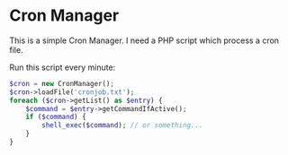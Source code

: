 Cron Manager
============

This is a simple Cron Manager. I need a PHP script which process a cron file.

Run this script every minute:

```php
$cron = new CronManager();
$cron->loadFile('cronjob.txt');
foreach ($cron->getList() as $entry) {
	$command = $entry->getCommandIfActive();
	if ($command) {
		shell_exec($command); // or something...
	}
}
```
